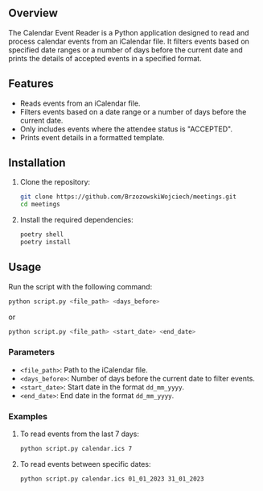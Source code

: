 ## Overview

The Calendar Event Reader is a Python application designed to read and process calendar events from an iCalendar file. It filters events based on specified date ranges or a number of days before the current date and prints the details of accepted events in a specified format.

## Features

- Reads events from an iCalendar file.
- Filters events based on a date range or a number of days before the current date.
- Only includes events where the attendee status is "ACCEPTED".
- Prints event details in a formatted template.

## Installation

1. Clone the repository:
    ```sh
    git clone https://github.com/BrzozowskiWojciech/meetings.git
    cd meetings
    ```

2. Install the required dependencies:
    ```sh
    poetry shell
    poetry install
    ```

## Usage

Run the script with the following command:

```sh
python script.py <file_path> <days_before>
```

or

```sh
python script.py <file_path> <start_date> <end_date>
```

### Parameters

- `<file_path>`: Path to the iCalendar file.
- `<days_before>`: Number of days before the current date to filter events.
- `<start_date>`: Start date in the format `dd_mm_yyyy`.
- `<end_date>`: End date in the format `dd_mm_yyyy`.

### Examples

1. To read events from the last 7 days:
    ```sh
    python script.py calendar.ics 7
    ```

2. To read events between specific dates:
    ```sh
    python script.py calendar.ics 01_01_2023 31_01_2023
    ```
